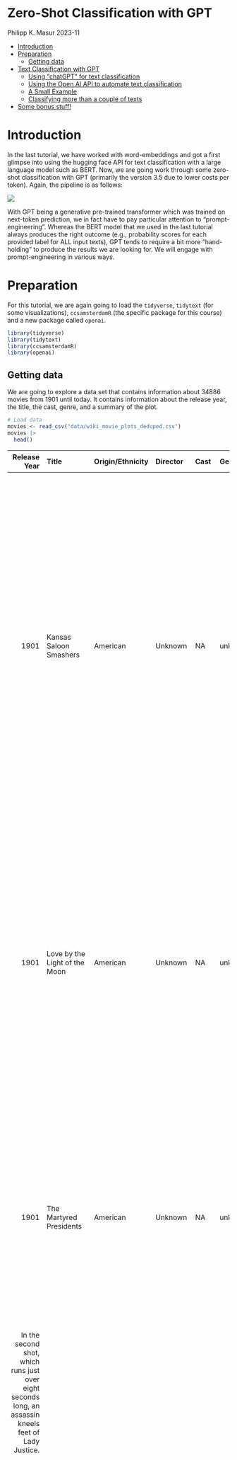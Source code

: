 Zero-Shot Classification with GPT
================
Philipp K. Masur
2023-11

- [Introduction](#introduction)
- [Preparation](#preparation)
  - [Getting data](#getting-data)
- [Text Classification with GPT](#text-classification-with-gpt)
  - [Using “chatGPT” for text
    classification](#using-chatgpt-for-text-classification)
  - [Using the Open AI API to automate text
    classification](#using-the-open-ai-api-to-automate-text-classification)
  - [A Small Example](#a-small-example)
  - [Classifying more than a couple of
    texts](#classifying-more-than-a-couple-of-texts)
- [Some bonus stuff!](#some-bonus-stuff)

# Introduction

In the last tutorial, we have worked with word-embeddings and got a
first glimpse into using the hugging face API for text classification
with a large language model such as BERT. Now, we are going work through
some zero-shot classification with GPT (primarily the version 3.5 due to
lower costs per token). Again, the pipeline is as follows:

![](Slide06.png)

With GPT being a generative pre-trained transformer which was trained on
next-token prediction, we in fact have to pay particular attention to
“prompt-engineering”. Whereas the BERT model that we used in the last
tutorial always produces the right outcome (e.g., probability scores for
each provided label for ALL input texts), GPT tends to require a bit
more “hand-holding” to produce the results we are looking for. We will
engage with prompt-engineering in various ways.

# Preparation

For this tutorial, we are again going to load the `tidyverse`,
`tidytext` (for some visualizations), `ccsamsterdamR` (the specific
package for this course) and a new package called `openai`.

``` r
library(tidyverse)
library(tidytext)
library(ccsamsterdamR)
library(openai)
```

## Getting data

We are going to explore a data set that contains information about 34886
movies from 1901 until today. It contains information about the release
year, the title, the cast, genre, and a summary of the plot.

``` r
# Load data
movies <- read_csv("data/wiki_movie_plots_deduped.csv")
movies |> 
  head()
```

|                                                                                          Release Year | Title                            | Origin/Ethnicity | Director                           | Cast      | Genre   | Wiki Page                                                          | Plot                                                                                                                                                                                                                                                                                                                                                                                                                                                                                                                                                                                                                                                                                                                                                                                                                                                                                                                       |
|------------------------------------------------------------------------------------------------------:|:---------------------------------|:-----------------|:-----------------------------------|:----------|:--------|:-------------------------------------------------------------------|:---------------------------------------------------------------------------------------------------------------------------------------------------------------------------------------------------------------------------------------------------------------------------------------------------------------------------------------------------------------------------------------------------------------------------------------------------------------------------------------------------------------------------------------------------------------------------------------------------------------------------------------------------------------------------------------------------------------------------------------------------------------------------------------------------------------------------------------------------------------------------------------------------------------------------|
|                                                                                                  1901 | Kansas Saloon Smashers           | American         | Unknown                            | NA        | unknown | <https://en.wikipedia.org/wiki/Kansas_Saloon_Smashers>             | A bartender is working at a saloon, serving drinks to customers. After he fills a stereotypically Irish man’s bucket with beer, Carrie Nation and her followers burst inside. They assault the Irish man, pulling his hat over his eyes and then dumping the beer over his head. The group then begin wrecking the bar, smashing the fixtures, mirrors, and breaking the cash register. The bartender then sprays seltzer water in Nation’s face before a group of policemen appear and order everybody to leave.\[1\]                                                                                                                                                                                                                                                                                                                                                                                                     |
|                                                                                                  1901 | Love by the Light of the Moon    | American         | Unknown                            | NA        | unknown | <https://en.wikipedia.org/wiki/Love_by_the_Light_of_the_Moon>      | The moon, painted with a smiling face hangs over a park at night. A young couple walking past a fence learn on a railing and look up. The moon smiles. They embrace, and the moon’s smile gets bigger. They then sit down on a bench by a tree. The moon’s view is blocked, causing him to frown. In the last scene, the man fans the woman with his hat because the moon has left the sky and is perched over her shoulder to see everything better.                                                                                                                                                                                                                                                                                                                                                                                                                                                                      |
|                                                                                                  1901 | The Martyred Presidents          | American         | Unknown                            | NA        | unknown | <https://en.wikipedia.org/wiki/The_Martyred_Presidents>            | The film, just over a minute long, is composed of two shots. In the first, a girl sits at the base of an altar or tomb, her face hidden from the camera. At the center of the altar, a viewing portal displays the portraits of three U.S. Presidents—Abraham Lincoln, James A. Garfield, and William McKinley—each victims of assassination.                                                                                                                                                                                                                                                                                                                                                                                                                                                                                                                                                                              |
| In the second shot, which runs just over eight seconds long, an assassin kneels feet of Lady Justice. |                                  |                  |                                    |           |         |                                                                    |                                                                                                                                                                                                                                                                                                                                                                                                                                                                                                                                                                                                                                                                                                                                                                                                                                                                                                                            |
|                                                                                                  1901 | Terrible Teddy, the Grizzly King | American         | Unknown                            | NA        | unknown | <https://en.wikipedia.org/wiki/Terrible_Teddy,_the_Grizzly_King>   | Lasting just 61 seconds and consisting of two shots, the first shot is set in a wood during winter. The actor representing then vice-president Theodore Roosevelt enthusiastically hurries down a hillside towards a tree in the foreground. He falls once, but rights himself and cocks his rifle. Two other men, bearing signs reading “His Photographer” and “His Press Agent” respectively, follow him into the shot; the photographer sets up his camera. “Teddy” aims his rifle upward at the tree and fells what appears to be a common house cat, which he then proceeds to stab. “Teddy” holds his prize aloft, and the press agent takes notes. The second shot is taken in a slightly different part of the wood, on a path. “Teddy” rides the path on his horse towards the camera and out to the left of the shot, followed closely by the press agent and photographer, still dutifully holding their signs. |
|                                                                                                  1902 | Jack and the Beanstalk           | American         | George S. Fleming, Edwin S. Porter | NA        | unknown | <https://en.wikipedia.org/wiki/Jack_and_the_Beanstalk_(1902_film)> | The earliest known adaptation of the classic fairytale, this films shows Jack trading his cow for the beans, his mother forcing him to drop them in the front yard, and beig forced upstairs. As he sleeps, Jack is visited by a fairy who shows him glimpses of what will await him when he ascends the bean stalk. In this version, Jack is the son of a deposed king. When Jack wakes up, he finds the beanstalk has grown and he climbs to the top where he enters the giant’s home. The giant finds Jack, who narrowly escapes. The giant chases Jack down the bean stalk, but Jack is able to cut it down before the giant can get to safety. He falls and is killed as Jack celebrates. The fairy then reveals that Jack may return home as a prince.                                                                                                                                                               |
|                                                                                                  1903 | Alice in Wonderland              | American         | Cecil Hepworth                     | May Clark | unknown | <https://en.wikipedia.org/wiki/Alice_in_Wonderland_(1903_film)>    | Alice follows a large white rabbit down a “Rabbit-hole”. She finds a tiny door. When she finds a bottle labeled “Drink me”, she does, and shrinks, but not enough to pass through the door. She then eats something labeled “Eat me” and grows larger. She finds a fan when enables her to shrink enough to get into the “Garden” and try to get a “Dog” to play with her. She enters the “White Rabbit’s tiny House,” but suddenly resumes her normal size. In order to get out, she has to use the “magic fan.”                                                                                                                                                                                                                                                                                                                                                                                                          |

She enters a kitchen, in which there is a cook and a woman holding a
baby. She persuades the woman to give her the child and takes the infant
outside after the cook starts throwing things around. The baby then
turns into a pig and squirms out of her grip. “The Duchess’s Cheshire
Cat” appears and disappears a couple of times to Alice and directs her
to the Mad Hatter’s “Mad Tea-Party.” After a while, she leaves. The
Queen invites Alice to join the “ROYAL PROCESSION”: a parade of marching
playing cards and others headed by the White Rabbit. When Alice
“unintentionally offends the Queen”, the latter summons the
“Executioner”. Alice “boxes the ears”, then flees when all the playing
cards come for her. Then she wakes up and realizes it was all a dream.
\|

Let’s explore the film genres in this data set:

``` r
movies |> 
  group_by(Genre) |> 
  tally() |> 
  filter(Genre != "unknown") |> 
  slice_max(n, n = 25) |> 
  ggplot(aes(x = fct_reorder(Genre, n), y = n, fill = Genre)) +
  geom_col() +
  geom_label(aes(label = n), fill = "white", size = 2.5) +
  coord_flip() +
  labs(x = "", y = "Number of movies in data set") +
  theme_minimal() +
  theme(legend.position = "none")
```

![](R_text_LLM_zero-shot-classification_complete_files/figure-gfm/unnamed-chunk-4-1.png)<!-- -->

As we can see, most movies are classified as “drama”, but we also have a
lot of comedies. For the purpose of this tutorial, let’s break this down
a bit more. Having any language model trying to predict this many
different genres will probably not result in great performance.

So for the purpose of this tutorial, we are going to sample 100 movies
that were release after 2010 (so that we hopefully all now them!). We
filter so that we have only action, comedy, and horror movies in the
data set.

``` r
set.seed(123)
movies_small <- movies |> 
  mutate(id = 1:n()) |> 
  rename(genre = Genre) |> 
  filter(genre %in% c("action", "comedy", "horror")) |> 
  filter(`Origin/Ethnicity` == "American") |> 
  select(id, year = `Release Year`, title = Title, director = Director, genre, text = Plot) |> 
  filter(year > 2010) |> 
  sample_n(size = 200)

# Number of movies in subset
movies_small |> 
  group_by(genre) |> 
  tally() 
```

| genre  |   n |
|:-------|----:|
| action |  37 |
| comedy | 108 |
| horror |  55 |

# Text Classification with GPT

There are generally two ways in which we can use a GPT model for text
classification. The easiest is perhaps to simply copy paste a text into
chatGPT (<https://chat.openai.com/>) and explain the task it should
perform. This explanation is basically what “prompt-engineering” is
about. Results can differ substantially depending on how we formulate
the task.

A second alternative is to use the API (application programming
interface), which allows to directly assess GPT from e.g., RStudio. This
latter approach allows use to streamline the task and also build a
pipeline that allows for automatic prompting across larger corpus.

But let’s start easy…

## Using “chatGPT” for text classification

Let’s explore how “chatGPT” deals with text classification. For this
purpose, we need an easy way to assess our movie plots so that we can
paste them into chatGPT. We thus write a new data set, which contains
only the first 10 movies.

``` r
movies_small |> 
  slice(1:10) |> 
  write_csv(file = "test_movies.csv")
```

Now, do the following:

1.  The data set was saved into your working directory. Locate it and
    open the data set with excel (or numbers).

2.  Copy the first movie plot and paste it into chatGPT
    (<https://chat.openai.com/>; assuming you have an account, if not,
    make one!)

3.  Add a line that explain what chatGPT should do with the text, e.g.,
    something like this (you can copy this one for a start):

``` r
The above text is a movie plot. You are an expert on identifying the movie genre based on plots. Classify the movie plot above as either "action", "comedy" or "horror". Provide a justification for your choice.
```

4.  What is the outcome? Does it match the actual genre label in the
    data set?

5.  Copy paste several movies at once, does chatGPT still perform well?
    Can you improve the performance by changing the task description?
    Play around with this to get a feel for how GPT reacts to different
    prompts and plots.

6.  If you have found a good task description, classify all 10 movies.
    Write the output label into a new column called `gpt_label` in your
    data set. Save the data set under the same name in the same folder,
    i.e. replace the original one (important: as .csv file, not as
    excel-sheet!)

Now, we can load this data again into R. Make sure you use the right
`read_csv` function. In case of my Macbook Pro, numbers saved the data
set with european encoding (; as delimiter). In this case, I needed to
use `read_csv2` to parse the csv file correctly into a tibble.

``` r
movies_labeled <- read_csv2("test_movies.csv")
```

A small issue is that numbers also uppercased the labels. We can quickly
change this with the function `tolower` and then compute a simple
confustion matrix.

``` r
movies_labeled <- movies_labeled |> 
  mutate(gpt_label = tolower(gpt_label))


table(movies_labeled$genre, movies_labeled$gpt_label)
```

| /      | action | comedy | horror |
|:-------|-------:|-------:|-------:|
| action |      3 |      0 |      0 |
| comedy |      0 |      4 |      0 |
| horror |      0 |      0 |      3 |

**Exercise:** How good did chatGPT do?

In my case, GPT-3.5 (which I chose in my chatGPT interface) did
perfectly. It labeled all 10 movies correctly.

## Using the Open AI API to automate text classification

Copy pasting all movies into chatGPT is not really efficient. Hence,
let’s use the API. To use the API, one has to create a GPT account and
buy some credits. You pay per token prompted and received in this
subscription model. For an cost overview, see:
<https://openai.com/pricing>.

For the purpose of this tutorial, we are going to use
gpt-3.5-turbo-1106, which costs 0.001 Dollars per 1K input tokens and
0.002 Dollars per 1K output tokens. We’ve create some accounts to be
used for this course (you can create your own account here:
<https://openai.com/>. To connect RStudio with these accounts, you have
to enter an access tokens (similar to how we created the connection to
the hugging face API). Your teachers will provide the access tokens
during the practical session.

``` r
# Provide access to OPEN AI account
Sys.setenv(
  OPENAI_API_KEY = 'XXXX' # <- enter token here
)
```

## A Small Example

Now that the access token is set, we can again use the package
`cssamsterdamR` and a specific function called `gpt_zeroshot` to conduct
text classification. In contrast to the function `hf_zeroshot`, this
function does not need a simple vector with all the texts, but instead
requires a data frame (e.g., a tibble) that contains a column that
represents an id-variable and a second column that contains the texts.
Next, we provide the labels with which the movie plots should be
annotated. We can further add “role description” that reflects the
expertise with which GPT should do the tasks (again a form of prompt
engineering, yet I am doubting the actual influence on the results).
Finally, we chose the model.

We can further say `certainty = T` and `justification = T`. This means
that in the output, GPT will not only provide the label, but also a
certainty score and a short justification. How long one prompt takes
depends on how many people are using the GPT API at a given time. So if
you have to wait, please be patient.

``` r
library(ccsamsterdamR)

# Create the test data set
test <- movies_small |> 
  slice(1:2) |> 
  select(id, text)

# Setting up the zero-shot classification with GPT 3.5-turbo
test_results <- gpt_zeroshot(txt = test,
                             labels = c("action", "comedy", "horror"),
                             expertise = "You are an expert film critic and an absolute nerd for movies. 
                                          You can easily identify the genre from simply reading the plot.
                                          In the following, I provide several texts that represent plots of movies.",
                             model = "gpt-3.5-turbo-1106",
                             certainty = T,
                             justification = T)

# Check resulting output
test_results |> 
  head()
```

|    id | labels | certainty | justification                                                                         |
|------:|:-------|----------:|:--------------------------------------------------------------------------------------|
| 16755 | action |      0.90 | Professional killer, gangsters, and FBI involvement imply an action-packed plot.      |
| 16036 | comedy |      0.95 | Humorous mishaps and misunderstandings during a week off from marriage scream comedy. |

``` r
# Bind to original data set
movies_small |> slice(1:2) |> 
  left_join(test_results) |> 
  select(year, title, director, genre, labels, certainty, justification)
```

| year | title       | director          | genre  | labels | certainty | justification                                                                         |
|-----:|:------------|:------------------|:-------|:-------|----------:|:--------------------------------------------------------------------------------------|
| 2014 | The Bag Man | David Grovic      | action | action |      0.90 | Professional killer, gangsters, and FBI involvement imply an action-packed plot.      |
| 2011 | Hall Pass   | Farrelly Brothers | comedy | comedy |      0.95 | Humorous mishaps and misunderstandings during a week off from marriage scream comedy. |

We can see that it perfectly classified the first two movies as “action”
and “comedy”.

## Classifying more than a couple of texts

Classifying many text via the Open AI API requires a bit of thought:

In the current subscription, we can do 90,000 tokens per minute and
3,500 requests per day. At the same time, each model has a “context
window”, i.e. the amount of input you can provide as tokens. If we use
`gpt-3.5-turbo-1106`, we have a window of 16,385 tokens. Max output
tokens is at the same time about 4,000 tokens.

This of course heavily restricts our use and makes the procedure of
classifying many texts much longer. BUt we can use a similar strategy
that we already implemented with the hugging face API. First, we have a
look at how many tokens movie plots usually have. We can count the
number of words and multiply by 1.6, which results roughly in the token
type that GPT uses (it breaks text down into something smaller than
words).

``` r
library(tidytext)
movies_small |> 
  unnest_tokens(word, text) |> 
  group_by(title) |> 
  summarize(n = n()) |> 
  arrange(-n) |> 
  mutate(gpt_tokens = n*1.6) |> 
  head()
```

| title                                                                                             |    n | gpt_tokens |
|:--------------------------------------------------------------------------------------------------|-----:|-----------:|
| Movie 43                                                                                          | 2445 |     3912.0 |
| Characterz                                                                                        | 1735 |     2776.0 |
| Haunting in Connecticut 2: Ghosts of Georgia, TheThe Haunting in Connecticut 2: Ghosts of Georgia | 1671 |     2673.6 |
| The Three Stooges                                                                                 | 1623 |     2596.8 |
| Friend Request                                                                                    | 1376 |     2201.6 |
| Black Rock                                                                                        | 1232 |     1971.2 |

As you can see, we have movie plots that contain about 4,000 tokens but
after the ten longest ones, most of them have less that 2,000. We
nonetheless truncate the movie plots to only 500 characters which covers
roughly the first 3-5 sentences, assuming that this will be enough for
GPT to figure out the genre. This way, we save tokens without
(hopefully) sacrificing performance. We then use `gpt_split_data` to
again separate our data into small chunks of 4 movies. Then, we again
create a loop with the function `map()`, which iteratively sends the
prompt to the API and extracts the results. We can should add a small
delay between prompts to make sure that we do not send to many prompts
per minute (this of course makes the process longer). Let’s start with 3
subsets of 4 movies each for now and then see whether we can increase
the number of splits that should be coded. Bear in mind, all of you are
using the same API TOKEN, so we need to be careful not to overuse it,
otherwise it won’t work for anyone and we have to wait for minute.

``` r
# Truncate plot
movies_small2 <- movies_small |> 
  mutate(text = stringr::str_trunc(text, 500)) 

# Split into sets of 4 movies
splits <- movies_small2 |> 
  select(id, text) |> 
  gpt_split_data(n_per_group = 4)


# Map across first three chunks
map_results <- map_df(splits[1:3], function(x) {
  output <- gpt_zeroshot(
    txt = x,
    labels = c("action", "comedy", "horror"),
    model = "gpt-3.5-turbo-1106")
  Sys.sleep(10)
  output
})
map_results |> 
  head()
```

|    id | labels |
|------:|:-------|
| 16755 | action |
| 16036 | comedy |
| 16794 | comedy |
| 16534 | action |
| 17288 | horror |
| 16938 | action |

As we can see, we received labels for all three chunks together with the
movie id. Which allow us, in a next step, to join it with out original
data set. Then, we can - as always - produce performance scores.

``` r
movies_results <- movies_small |> 
  slice(1:12) |>  # number of movies
  left_join(map_results) |> 
  mutate(genre = factor(genre, levels = c("action", "comedy", "horror")),
         labels = factor(labels, levels = c("action", "comedy", "horror")))


library(tidymodels)
class_metrics <- metric_set(accuracy, precision, recall, f_meas)

movies_results |> 
  conf_mat(truth = genre, estimate = labels)
```

    ##           Truth
    ## Prediction action comedy horror
    ##     action      3      1      1
    ##     comedy      0      5      0
    ##     horror      0      0      2

``` r
movies_results |> 
  class_metrics(truth = genre, estimate = labels)
```

| .metric   | .estimator | .estimate |
|:----------|:-----------|----------:|
| accuracy  | multiclass | 0.8333333 |
| precision | macro      | 0.8666667 |
| recall    | macro      | 0.8333333 |
| f_meas    | macro      | 0.8196970 |

Despite only using the first 500 words per movie, it seems that GPT 3.5
does quite well in classifying the movie genre.

**Exercise:** If the API allows, try to up the number of splits that
should be coded and reassess the performance.

``` r
map_results2 <- map_df(splits[4:10], function(x) {
  output <- gpt_zeroshot(
    txt = x,
    labels = c("action", "comedy", "horror"),
    model = "gpt-3.5-turbo-1106")
  Sys.sleep(10)
  output
})
map_results2 |> 
  head()
```

|    id | labels |
|------:|:-------|
| 16803 | comedy |
| 17269 | comedy |
| 16593 | comedy |
| 16151 | horror |
| 15997 | comedy |
| 17238 | comedy |

``` r
movies_results <- movies_small |> 
  slice(1:40) |>  # number of movies
  left_join(map_results |> bind_rows(map_results2)) |> 
  mutate(genre = factor(genre, levels = c("action", "comedy", "horror")),
         labels = factor(labels, levels = c("action", "comedy", "horror")))


library(tidymodels)
class_metrics <- metric_set(accuracy, precision, recall, f_meas)

movies_results |> 
  conf_mat(truth = genre, estimate = labels)
```

    ##           Truth
    ## Prediction action comedy horror
    ##     action      6      2      1
    ##     comedy      0     21      0
    ##     horror      1      0      9

``` r
movies_results |> 
  class_metrics(truth = genre, estimate = labels)
```

| .metric   | .estimator | .estimate |
|:----------|:-----------|----------:|
| accuracy  | multiclass | 0.9000000 |
| precision | macro      | 0.8555556 |
| recall    | macro      | 0.8900621 |
| f_meas    | macro      | 0.8681818 |

# Some bonus stuff!

Do you still have your hugging face token? Then, enter it below. We can
explore some other models for other types of classifications…

``` r
# Provide access to hugging face account
Sys.setenv(
  HF_API_TOKEN = "XXXX" # <-- enter your hugging face token here
)
```

Our course package also includes a function called
`hf_image_classification`. You can provide an image to this function and
the results will again be labels that (to a certain degree) describe the
image. Under the hood, this function sends an API request and uses this
model: <https://huggingface.co/google/vit-base-patch16-224>, which is a
Vision Transformer (ViT) model pre-trained on 14 million images, labeled
with 21,843 classes. It was developed by google and gives you a first
idea how the principles and contexts learned in this course can be
extended beyond just text.

Simply choose a photo or image of your choice (at best in a JPG format)
and put it into your working directory. Then simply change the name in
the code below to the name of your photo and run the code. Did the
algorithm describe the image correctly?

![](img/travel_photo.jpg)

``` r
hf_image_classification("img/travel_photo.jpg")
```

|     score | label                                                                      |
|----------:|:---------------------------------------------------------------------------|
| 0.1519481 | trailer truck, tractor trailer, trucking rig, rig, articulated lorry, semi |
| 0.1049326 | alp                                                                        |
| 0.0558866 | valley, vale                                                               |
| 0.0434316 | recreational vehicle, RV, R.V.                                             |
| 0.0418237 | car mirror                                                                 |

As we can see, some of these labels are not too bad (e.g., alp, valley).
Others are less spot on, but we can still see the connection to the
image (e.g., road -\> trailer truck…).

